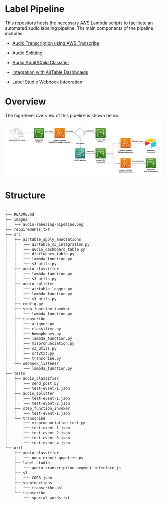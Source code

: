 # Label Pipeline

This repository hosts the necessary AWS Lambda scripts to facilitate an automated audio labeling pipeline. The main components of the pipeline includes:

- [Audio Transcription using AWS Transcribe](https://github.com/bookbot-kids/label-pipeline/tree/main/src/transcribe)

- [Audio Splitting](https://github.com/bookbot-kids/label-pipeline/tree/main/src/audio_splitter)

- [Audio Adult/Child Classifier](https://github.com/bookbot-kids/label-pipeline/tree/main/src/audio_classifier)

- [Integration with AirTable Dashboards](https://github.com/bookbot-kids/label-pipeline/tree/main/src/airtable_apply_annotations)

- [Label Studio Webhook Integration](https://github.com/bookbot-kids/label-pipeline/tree/main/src/webhook_listener)

# Overview

The high-level overview of this pipeline is shown below.

![](./images/audio-labeling-pipeline.png)

# Structure

```
.
├── README.md
├── images
│   └── audio-labeling-pipeline.png
├── requirements.txt
├── src
│   ├── airtable_apply_annotations
│   │   ├── airtable_s3_integration.py
│   │   ├── audio_dashboard_table.py
│   │   ├── disfluency_table.py
│   │   ├── lambda_function.py
│   │   └── s3_utils.py
│   ├── audio_classifier
│   │   ├── lambda_function.py
│   │   └── s3_utils.py
│   ├── audio_splitter
│   │   ├── airtable_logger.py
│   │   ├── lambda_function.py
│   │   └── s3_utils.py
│   ├── config.py
│   ├── step_function_invoker
│   │   └── lambda_function.py
│   ├── transcribe
│   │   ├── aligner.py
│   │   ├── classifier.py
│   │   ├── homophones.py
│   │   ├── lambda_function.py
│   │   ├── mispronunciation.py
│   │   ├── s3_utils.py
│   │   ├── srt2txt.py
│   │   └── transcribe.py
│   └── webhook_listener
│       └── lambda_function.py
├── tests
│   ├── audio_classifier
│   │   ├── send_post.py
│   │   └── test-event-1.json
│   ├── audio_splitter
│   │   ├── test-event-1.json
│   │   └── test-event-2.json
│   ├── step_function_invoker
│   │   └── test-event-1.json
│   └── transcribe
│       ├── mispronunciation_test.py
│       ├── test-event-1.json
│       ├── test-event-2.json
│       ├── test-event-3.json
│       └── test-event-4.json
└── util
    ├── audio-classifier
    │   └── onnx-export-quantize.py
    ├── label-studio
    │   └── audio-transcription-segment-interface.js
    ├── s3
    │   └── CORS.json
    ├── stepfunctions
    │   └── transcribe.asl
    └── transcribe
        └── special_words.txt
```
